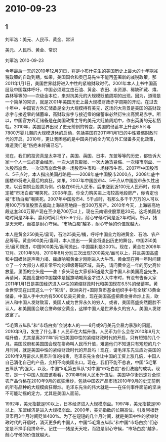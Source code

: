# 2010-09-23

## 1

刘军洛：美元、人民币、黄金、常识

美元、人民币、黄金、常识

刘军洛 2010-09-23

今年最后一天的2010年12月31日，将是小布什先生的美国历史上最大的十年期减税政策的自动到期。如果，美国国会和奥巴马先生不能再签署新的减税政策，那2011年1月1日，美国世界就将进入中性的紧缩财政时代。2001年本人上书中国高层及中国媒体呼吁，中国必须建立由石油、黄金、农田、水资源、稀缺矿藏、煤、森林等等的——次级金本位，来对抗美元的大规模贬值周期的出现。因为，道理是一个简单的常识，就是2001年美国历史上最大规模财政赤字周期的开动。在过去十年中，中国官方外汇储备是全力大规模持有美元，这场的大背景是美国的高财政赤字与接近零的储蓄率，高财政赤字与接近零的储蓄率必然衍生出高贸易赤字。所以，中国官方外汇储备是在美国政策主导的美元大贬值周期中，作出英勇的无私牺牲。2010年，美国世界出现了史无前例的转变，美国的储蓄率上升至6.5%与7800万婴儿潮的大规模退休的启动，包括美国在2011年1月1日的中性紧缩财政时代的开启。2010年，更让我困惑的是中国央行的全力官方外汇储备多元化政策，难道我们是“伤疤未好痛已忘”。

现在，我们的投资真是太幸福了。美国、英国、日本、东盟等等的历史，都告诉大家一个人一生必定会经历，一次大通货膨胀、一次大通货紧缩、一次楼市崩盘、一次股市崩盘、一次货币崩盘包括一场股市牛市和一场楼市牛市。2007年中国股市4、5千点时，本人指出美国战略是——2008年底中国股市2000点，2008年底中国楼市将进入最后的疯狂。如果，2007年中国股市4、5千点从中国股市永久性出来。以云南铜业股票为例，价格在60元人民币，后来涨到近100元人民币时，你肯定被“市场白痴”嘲笑死。2008年底，你全力购买进上海较高地段房产，你肯定也被“市场白痴”嘲笑死。2007年中国股市4、5千点时，有那么多千千万万的人可以用100万市值股票去撬动上海较高地段一套300万房产。2010年今天，上海较高地段这套300万房产现在至少是700万以上，现在云南铜业股票是20元。这场美国战略时间是2年半，赢利时间只有6~8个月，耐心守候时间是近2年时间。所以，猪是天天吃，而狼是耐心守候。“市场白痴”越多，耐心守候的价值就越大。

本人是黄金250美元/盎司，石油25美元/桶，呼吁中国全力购进黄金、石油、农产品等等。黄金900美元/盎司，本人提出——黄金将退出历史的舞台。中国250美元/盎司购进，中国900美元/盎司抛出，中国赢利是300%。现在，黄金在2009年12月、2010年5月、2010年8月分别三次出现1200美元/盎司以上，并且美国高盛和中国媒体是声嘶力竭、摇旗呐喊黄金才刚刚进入大牛市。黄金现在用一年时间建立了一个大部分人都非常平均的超级筹码区域，首先，请问黄金这一年的历史高位放量，里面的空头是——谁！多头现在大家都知道是大量中国人和美国高盛先生。再请问，美国高盛和中国媒体是摇旗呐喊黄金才进入大牛市时，有没有告诉大家2011年1月1日是美国经济进入中性的紧缩财政时代和美国现在6.5%的储蓄率。黄金世界现在出现这么一个“笑话”，欧洲央行+国际货币基金组织手中有全球1/3黄金储备，中国人手中大约有5000亿美元黄金，现在美国高盛把黄金拼命炒上去，欧洲人和中国人发财致富，美国人成为世界永久的穷人。或者，美国高盛突然翻脸不认人，和美国国会联合拼命做空黄金，这样中国人是世界永久的穷人，美国人发财致富了。

“5毛第五纵队”和“市场白痴”会说本人的——8月或9月美元会暴力暴涨的问题。2010年9月，发生了什么事！人民币在大幅升值。人民币为什么会在2010年9月大幅升值，尤其是离2011年1月1日美国中性的紧缩财政时代的开启，只有短短的几个月。美国政府和美国国会现在拼命叫人民币升值，难道他们不知道只有短短的几个月时间，就是美国中性的紧缩财政时代的开启吗！现在，请毛泽东先生应对美国的2010年9月要求人民币升值的指责，毛泽东先生会让中国的工资上涨几倍，中国人自己消化自己的产品，变相不向美国出口。现在，我们不能不悲哀，中国“5毛第五纵队”的强大，以及，中国“5毛第五纵队”对中国“市场白痴”者们洗脑的成功。现在，是一个中国人就应该看看，2010年9月人民币升值后，美国华尔街迅速对全球农产品价格在2010年9月的疯狂爆炒，包括中国农产品市场2010年9月的史无前例的所有品种的大规模疯狂爆炒。毛泽东先生的伟大就是——在任何事件面前的坚决不可能动摇的定力，尤其是美国人面前。

1992年，美元指数是90以上，日本经济进入大规模崩盘。1997年，美元指数是90以上，东盟经济是进入大规模崩盘。2000年，美元指数的长期高位，引发阿根廷货币用3个月时间贬值400%。为了在短短的几个月时间，就是美国中性的紧缩财政时代的开启时，消灭更多的中国人，中国“5毛第五纵队”和中国“市场白痴”们必定是不择手段拼命干。记住——猪是天天吃，而狼是耐心守候，“市场白痴”越多，耐心守候的价值就越大。


